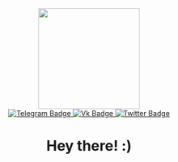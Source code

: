 <div id="header" align="center">
  <img src="https://media.giphy.com/media/HEPwfdu6T6svpPE1eN/giphy.gif" width="200"/>
</div>
<div id="badges" align="center">
  <a href="https://t.me/SergMkin">
    <img src="https://img.shields.io/badge/Telegram-white?style=for-the-badge&logo=Telegram&logoColor=black" alt="Telegram Badge"/>
  </a>
  <a href="https://vk.com/cj_mkin">
    <img src="https://img.shields.io/badge/Vk-white?style=for-the-badge&logo=Vk&logoColor=black" alt="Vk Badge"/>
  </a>
  <a href="https://twitter.com/biggsizepo21309">
    <img src="https://img.shields.io/badge/Twitter-white?style=for-the-badge&logo=twitter&logoColor=black" alt="Twitter Badge"/>
  </a>
</div>
<div id="viewers" align="center">
  <img src="https://komarev.com/ghpvc/?username=1rayofhope1&style=flat-square&color=blue" alt=""/>
  <h1>
    Hey there! :)
  </h1>
</div>

<!---
1rayofhope1/1rayofhope1 is a ✨ special ✨ repository because its `README.md` (this file) appears on your GitHub profile.
You can click the Preview link to take a look at your changes.
--->
